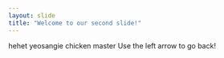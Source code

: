 ```yaml
---
layout: slide
title: "Welcome to our second slide!"
---
```

hehet yeosangie chicken master
Use the left arrow to go back!
